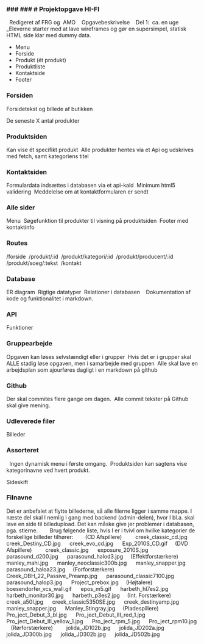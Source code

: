 ### ### ### # Projektopgave HI-FI
 
Redigeret af FRG og  AMO 
 
Opgavebeskrivelse 
 
Del 1:  ca. en uge 
 
_Eleverne starter med at lave wireframes og gør en supersimpel, statisk HTML side klar med dummy data. 
* Menu 
* Forside 
* Produkt (ét produkt) 
* Produktliste 
* Kontaktside 
* Footer 
 
### Forsiden 
Forsidetekst og billede af butikken

De seneste X antal produkter 
 
### Produktsiden 
Kan vise ét specifikt produkt 
Alle produkter hentes via et Api og udskrives med fetch, samt kategoriens titel 
 
### Kontaktsiden 
Formulardata indsættes i databasen via et api-kald 
Minimum html5 validering 
Meddelelse om at kontaktformularen er sendt 
 
### Alle sider 
Menu 
Søgefunktion til produkter til visning på produktsiden 
Footer med kontaktinfo 
 
### Routes 
/forside 
/produkt/:id 
/produkt/kategori/:id 
/produkt/producent/:id 
/produkt/soeg/:tekst 
/kontakt 
 
### Database 
ER diagram 
Rigtige datatyper 
Relationer i databasen 
 
Dokumentation af kode og funktionalitet i markdown. 
### API 
Funktioner 
 
 
### Gruppearbejde 
Opgaven kan løses selvstændigt eller i grupper 
Hvis det er i grupper skal ALLE stadig løse opgaven, men i samarbejde med gruppen 
Alle skal lave en arbejdsplan som ajourføres dagligt i en markdown på github 
 
### Github 
Der skal commites flere gange om dagen. 
Alle commit tekster på Github skal give mening. 
 
### Udleverede filer 
Billeder 
 
 
### Assorteret 
 
Ingen dynamisk menu i første omgang. 
Produktsiden kan sagtens vise kategorinavne ved hvert produkt. 

Sideskift
 
### Filnavne 
Det er anbefalet at flytte billederne, så alle filerne ligger i samme mappe. I næste del skal I nemlig i gang med backend (admin-delen), hvor I bl.a. skal lave en side til billedupload. Det kan måske give jer problemer i databasen, pga. stierne. 
  
  
Brug følgende liste, hvis I er i tvivl om hvilke kategorier de forskellige billeder tilhører: 
  
  
(CD Afspillere) 
  
    creek_classic_cd.jpg 
    creek_Destiny_CD.jpg 
    creek_evo_cd.jpg 
    Exp_2010S_CD.gif 
  
(DVD Afspillere) 
  
    creek_classic.jpg 
    exposure_2010S.jpg 
    parasound_d200.jpg 
    parasound_halod3.jpg 
  
(Effektforstærkere) 
  
    manley_mahi.jpg 
    manley_neoclassic300b.jpg 
    manley_snapper.jpg 
    parasound_haloa23.jpg 
  
(Forforstærkere) 
  
    Creek_OBH_22_Passive_Preamp.jpg 
    parasound_classic7100.jpg 
    parasound_halop3.jpg 
    Project_prebox.jpg 
  
(Højtalere) 
  
    boesendorfer_vcs_wall.gif 
    epos_m5.gif 
    harbeth_hl7es2.jpg 
    harbeth_monitor30.jpg 
    harbeth_p3es2.jpg 
  
(Int. Forstærkere) 
  
    creek_a50I.jpg 
    creek_classic5350SE.jpg 
    creek_destinyamp.jpg 
    manley_snapper.jpg 
    Manley_Stingray.jpg 
  
(Pladespillere) 
  
    Pro_ject_Debut_3_bl.jpg 
    Pro_ject_Debut_III_red_1.jpg 
    Pro_ject_Debut_III_yellow_1.jpg 
    Pro_ject_rpm_5.jpg 
    Pro_ject_rpm10.jpg 
  
(Rørforstærkere) 
  
    jolida_JD102b.jpg 
    jolida_JD202a.jpg 
    jolida_JD300b.jpg 
    jolida_JD302b.jpg 
    jolida_JD502b.jpg 
 
